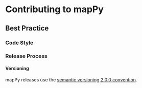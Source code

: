 # Contributing to mapPy

## Best Practice

### Code Style

### Release Process

#### Versioning

mapPy releases use the [semantic versioning 2.0.0 convention](https://semver.org/spec/v2.0.0.html).